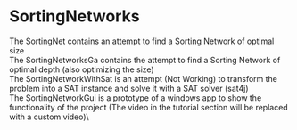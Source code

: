 # SortingNetworks
The SortingNet contains an attempt to find a Sorting Network of optimal size\
The SortingNetworksGa contains the attempt to find a Sorting Network of optimal depth (also optimizing the size)\
The SortingNetworkWithSat is an attempt (Not Working) to transform the problem into a SAT instance and solve it with a SAT solver (sat4j)\
The SortingNetworkGui is a prototype of a windows app to show the functionality of the project (The video in the tutorial section will be replaced with a custom video)\
